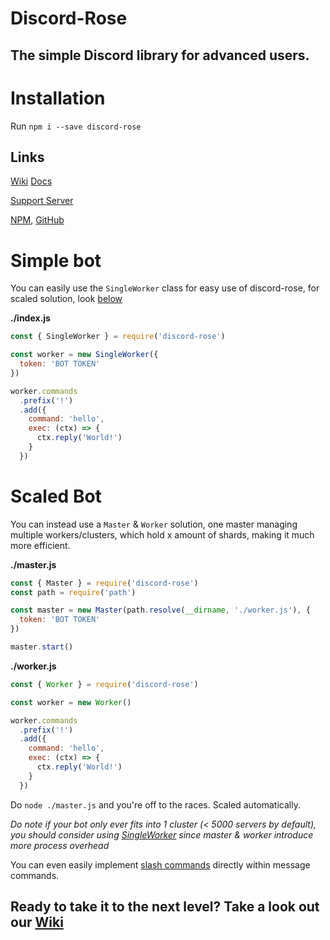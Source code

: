 # Discord-Rose

## The simple Discord library for advanced users.

# Installation

Run `npm i --save discord-rose`

## Links

[Wiki](https://github.com/discord-rose/discord-rose/wiki) [Docs](https://rose.js.org)

[Support Server](https://discord.gg/EdpA6qRHhs)

[NPM](https://npmjs.com/package/discord-rose), [GitHub](https://github.com/discord-rose/discord-rose)

# Simple bot

You can easily use the `SingleWorker` class for easy use of discord-rose, for scaled solution, look [below](#scaled-bot)

**./index.js**
```js
const { SingleWorker } = require('discord-rose')

const worker = new SingleWorker({
  token: 'BOT TOKEN'
})

worker.commands
  .prefix('!')
  .add({
    command: 'hello',
    exec: (ctx) => {
      ctx.reply('World!')
    }
  })
```

# Scaled Bot

You can instead use a `Master` & `Worker` solution, one master managing multiple workers/clusters, which hold x amount of shards, making it much more efficient.

**./master.js**
```js
const { Master } = require('discord-rose')
const path = require('path')

const master = new Master(path.resolve(__dirname, './worker.js'), {
  token: 'BOT TOKEN'
})

master.start()
```

**./worker.js**
```js
const { Worker } = require('discord-rose')

const worker = new Worker()

worker.commands
  .prefix('!')
  .add({
    command: 'hello',
    exec: (ctx) => {
      ctx.reply('World!')
    }
  })
```
Do `node ./master.js` and you're off to the races. Scaled automatically.

*Do note if your bot only ever fits into 1 cluster (< 5000 servers by default), you should consider using [SingleWorker](#simple-bot) since master & worker introduce more process overhead*


You can even easily implement [slash commands](https://github.com/discord-rose/discord-rose/wiki/Slash-Commands) directly within message commands.

## Ready to take it to the next level? Take a look out our [Wiki](https://github.com/discord-rose/discord-rose/wiki)
